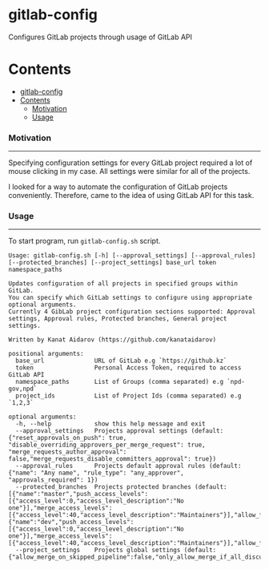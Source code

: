 # gitlab-config

Configures GitLab projects through usage of GitLab API

Contents
========
- [gitlab-config](#gitlab-config)
- [Contents](#contents)
    - [Motivation](#motivation)
    - [Usage](#usage)

### Motivation

---
Specifying configuration settings for every GitLab project required a lot of mouse clicking in my case. All settings were similar for all of the projects.

I looked for a way to automate the configuration of GitLab projects conveniently. Therefore, came to the idea of using GitLab API for this task.

### Usage

---
To start program, run `gitlab-config.sh` script.

```shell
Usage: gitlab-config.sh [-h] [--approval_settings] [--approval_rules] [--protected_branches] [--project_settings] base_url token namespace_paths

Updates configuration of all projects in specified groups within GitLab. 
You can specify which GitLab settings to configure using appropriate optional arguments. 
Currently 4 GibLab project configuration sections supported: Approval settings, Approval rules, Protected branches, General project settings. 

Written by Kanat Aidarov (https://github.com/kanataidarov)

positional arguments:
  base_url              URL of GitLab e.g `https://github.kz`
  token                 Personal Access Token, required to access GitLab API
  namespace_paths       List of Groups (comma separated) e.g `npd-gov,npd`
  project_ids           List of Project Ids (comma separated) e.g `1,2,3`

optional arguments:
  -h, --help            show this help message and exit
  --approval_settings   Projects approval settings (default: {"reset_approvals_on_push": true, "disable_overriding_approvers_per_merge_request": true, "merge_requests_author_approval": false,"merge_requests_disable_committers_approval": true})
  --approval_rules      Projects default approval rules (default: {"name": "Any name", "rule_type": "any_approver", "approvals_required": 1})
  --protected_branches  Projects protected branches (default: [{"name":"master","push_access_levels":[{"access_level":0,"access_level_description":"No one"}],"merge_access_levels":[{"access_level":40,"access_level_description":"Maintainers"}],"allow_force_push":false,"code_owner_approval_required":false},{"name":"dev","push_access_levels":[{"access_level":0,"access_level_description":"No one"}],"merge_access_levels":[{"access_level":40,"access_level_description":"Maintainers"}],"allow_force_push":false,"code_owner_approval_required":false}])
  --project_settings    Projects global settings (default: {"allow_merge_on_skipped_pipeline":false,"only_allow_merge_if_all_discussions_are_resolved":true,"only_allow_merge_if_pipeline_succeeds":true,"remove_source_branch_after_merge":true,"squash_option":"default_on","merge_method":"ff"})

```
